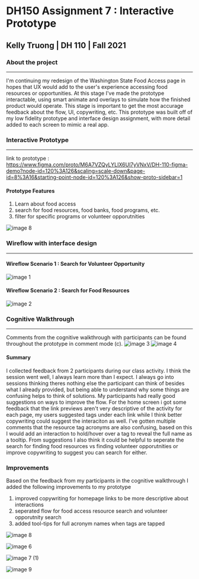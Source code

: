 # DH150 Assignment 7 : Interactive Prototype
## Kelly Truong | DH 110 | Fall 2021 

### About the project
---
I'm continuing my redesign of the Washington State Food Access page in hopes that UX would add to the user's experience accessing food resources or opportunities. At this stage I've made the prototype interactable, using smart animate and overlays to simulate how the finished product would operate. This stage is important to get the most accurage feedback about the flow, UI, copywriting, etc. This prototype was built off of my low fidelity prototype and interface design assignment, with more detail added to each screen to mimic a real app.

### Interactive Prototype 
---
link to prototype : https://www.figma.com/proto/M6A7VZQyLYLIX6Ul7yVNxV/DH-110-figma-demo?node-id=120%3A126&scaling=scale-down&page-id=8%3A16&starting-point-node-id=120%3A126&show-proto-sidebar=1

#### Prototype Features
<ol>
  <li>Learn about food access</li>
  <li>search for food resources, food banks, food programs, etc.</li>
  <li>filter for specific programs or volunteer opporutnities</li>
</ol>

![image 8](https://user-images.githubusercontent.com/68669305/142354075-f8119064-6cb7-4aa0-81c4-dbc96596e4fe.png)


### Wireflow with interface design
---
#### Wireflow Scenario 1 : Search for Volunteer Opportunity
![image 1](https://user-images.githubusercontent.com/68669305/142351442-c0cc6be2-1fa3-4176-8778-45ccd618021b.png)

#### Wireflow Scenario 2 : Search for Food Resources
![image 2](https://user-images.githubusercontent.com/68669305/142351448-f98bc314-f17c-4700-a14f-21eccba5c242.png)

### Cognitive Walkthrough 
---
Comments from the cognitive walkthrough with participants can be found throughout the prototype in comment mode (c).
![image 3](https://user-images.githubusercontent.com/68669305/142577740-51c6a491-58d8-4097-88bc-a184647a44a4.png)
![image 4](https://user-images.githubusercontent.com/68669305/142577744-7beed458-13d1-493a-8c21-033ac94fde5e.png)

#### Summary 
I collected feedback from 2 participants during our class activity. I think the session went well, I always learn more than I expect. I always go into sessions thinking theres nothing else the participant can think of besides what I already provided, but being able to understand why some things are confusing helps to think of solutions. My participants had really good suggestions on ways to improve the flow. For the home screen i got some feedback that the link previews aren't very descriptive of the activity for each page, my users suggested tags under each link while I think better copywriting could suggest the interaciton as well. I've gotten multiple comments that the resource tag acronyms are also confusing, based on this I would add an interaction to hold/hover over a tag to reveal the full name as a tooltip. From suggestions I also think it could be helpful to seperate the search for finding food resources vs finding volunteer opporutnities or improve copywriting to suggest you can search for either.

### Improvements
Based on the feedback from my participants in the cognitive walkthrough I added the following improvements to my prototype 
<ol>
  <li>improved copywriting for homepage links to be more descriptive about interactions</li>
  <li>seperated flow for food access resource search and volunteer opporutnity search</li>
  <li>added tool-tips for full acronym names when tags are tapped</li>
</ol>

![image 8](https://user-images.githubusercontent.com/68669305/142582632-86c9351e-e989-4779-86ea-74d57cc6ec0a.png)

![image 6](https://user-images.githubusercontent.com/68669305/142582278-ca6c0051-b06c-448a-bf63-d0d854d601de.png) 

![image 7 (1)](https://user-images.githubusercontent.com/68669305/142582290-474218a8-0583-4a6d-93c1-64044a9aff72.png)

![image 9](https://user-images.githubusercontent.com/68669305/142581622-30693107-3475-4965-bdab-55fe4e1ab084.png) 

